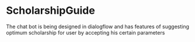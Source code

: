 # ScholarshipGuide
The chat bot is being designed in dialogflow and has features of suggesting optimum scholarship for user by accepting his certain parameters
